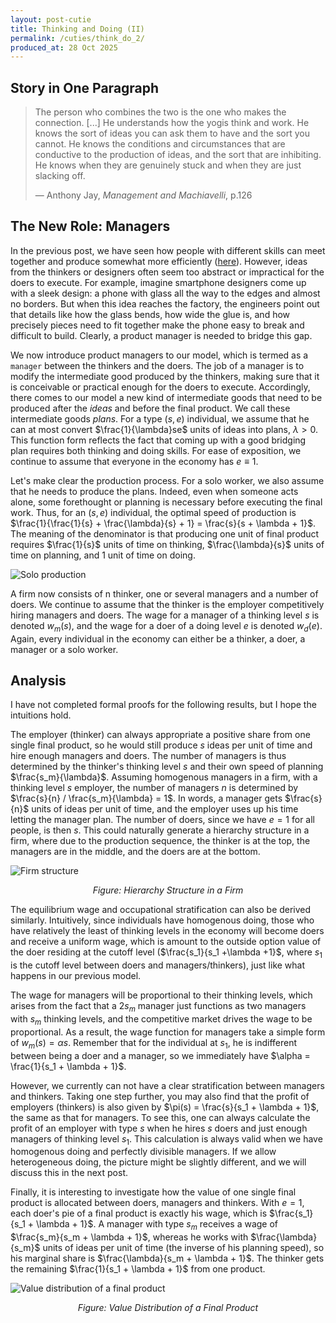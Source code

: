 ```yaml
---
layout: post-cutie
title: Thinking and Doing (II)
permalink: /cuties/think_do_2/
produced_at: 28 Oct 2025
---
```


## Story in One Paragraph

> The person who combines the two is the one who makes the connection. [...] He understands how the yogis think and work. He knows the sort of ideas you can ask them to have and the sort you cannot. He knows the conditions and circumstances that are conductive to the production of ideas, and the sort that are inhibiting. He knows when they are genuinely stuck and when they are just slacking off.
>
> — Anthony Jay, *Management and Machiavelli*, p.126


## The New Role: Managers

In the previous post, we have seen how people with different skills can meet together and produce somewhat more efficiently ([here](/cuties/think_do/)). However, ideas from the thinkers or designers often seem too abstract or impractical for the doers to execute. For example, imagine smartphone designers come up with a sleek design: a phone with glass all the way to the edges and almost no borders. But when this idea reaches the factory, the engineers point out that details like how the glass bends, how wide the glue is, and how precisely pieces need to fit together make the phone easy to break and difficult to build. Clearly, a product manager is needed to bridge this gap.

We now introduce product managers to our model, which is termed as a `manager` between the thinkers and the doers. The job of a manager is to modify the intermediate good produced by the thinkers, making sure that it is conceivable or practical enough for the doers to execute. Accordingly, there comes to our model a new kind of intermediate goods that need to be produced after the *ideas* and before the final product. We call these intermediate goods *plans*. For a type $(s, e)$ individual, we assume that he can at most convert $\frac{1}{\lambda}se$ units of ideas into plans, $\lambda > 0$. This function form reflects the fact that coming up with a good bridging plan requires both thinking and doing skills. For ease of exposition, we continue to assume that everyone in the economy has $e \equiv 1$.

Let's make clear the production process. For a solo worker, we also assume that he needs to produce the plans. Indeed, even when someone acts alone, some forethought or planning is necessary before executing the final work. Thus, for an $(s, e)$ individual, the optimal speed of production is $\frac{1}{\frac{1}{s} + \frac{\lambda}{s} + 1} = \frac{s}{s + \lambda + 1}$. The meaning of the denominator is that producing one unit of final product requires $\frac{1}{s}$ units of time on thinking, $\frac{\lambda}{s}$ units of time on planning, and $1$ unit of time on doing.

<div class="image-single">
    <img src="{{ '/cuties/figs/think_do_2/solo_production.jpg' | relative_url }}" alt="Solo production" />
</div>

A firm now consists of n thinker, one or several managers and a number of doers. We continue to assume that the thinker is the employer competitively hiring managers and doers. The wage for a manager of a thinking level $s$ is denoted $w_m(s)$, and the wage for a doer of a doing level $e$ is denoted $w_d(e)$. Again, every individual in the economy can either be a thinker, a doer, a manager or a solo worker.

## Analysis

I have not completed formal proofs for the following results, but I hope the intuitions hold.

The employer (thinker) can always appropriate a positive share from one single final product, so he would still produce $s$ ideas per unit of time and hire enough managers and doers. The number of managers is thus determined by the thinker's thinking level $s$ and their own speed of planning $\frac{s_m}{\lambda}$. Assuming homogenous managers in a firm, with a thinking level $s$ employer, the number of managers $n$ is determined by $\frac{s}{n} / \frac{s_m}{\lambda} =  1$. In words, a manager gets $\frac{s}{n}$ units of ideas per unit of time, and the employer uses up his time letting the manager plan. The number of doers, since we have $e = 1$ for all people, is then $s$. This could naturally generate a hierarchy structure in a firm, where due to the production sequence, the thinker is at the top, the managers are in the middle, and the doers are at the bottom.

<div class="image-single">
    <img src="{{ '/cuties/figs/think_do_2/firm_structure.jpg' | relative_url }}" alt="Firm structure" />
</div>
<p align="center"><em>Figure: Hierarchy Structure in a Firm</em></p>

The equilibrium wage and occupational stratification can also be derived similarly. Intuitively, since individuals have homogenous doing, those who have relatively the least of thinking levels in the economy will become doers and receive a uniform wage, which is amount to the outside option value of the doer residing at the cutoff level ($\frac{s_1}{s_1 +\lambda +1}$, where $s_1$ is the cutoff level between doers and managers/thinkers), just like what happens in our previous model.

The wage for managers will be proportional to their thinking levels, which arises from the fact that a $2s_m$ manager just functions as two managers with $s_m$ thinking levels, and the competitive market drives the wage to be proportional. As a result, the wage function for managers take a simple form of $w_m(s) = \alpha s$. Remember that for the individual at $s_1$, he is indifferent between being a doer and a manager, so we immediately have $\alpha = \frac{1}{s_1 + \lambda + 1}$. 

However, we currently can not have a clear stratification between managers and thinkers. Taking one step further, you may also find that the profit of employers (thinkers) is also given by $\pi(s) = \frac{s}{s_1 + \lambda + 1}$, the same as that for managers. To see this, one can always calculate the profit of an employer with type $s$ when he hires $s$ doers and just enough managers of thinking level $s_1$. This calculation is always valid when we have homogenous doing and perfectly divisible managers. If we allow heterogeneous doing, the picture might be slightly different, and we will discuss this in the next post.

Finally, it is interesting to investigate how the value of one single final product is allocated between doers, managers and thinkers. With $e = 1$, each doer's pie of a final product is exactly his wage, which is $\frac{s_1}{s_1 + \lambda + 1}$. A manager with type $s_m$ receives a wage of $\frac{s_m}{s_m + \lambda + 1}$, whereas he works with $\frac{\lambda}{s_m}$ units of ideas per unit of time (the inverse of his planning speed), so his marginal share is $\frac{\lambda}{s_m + \lambda + 1}$. The thinker gets the remaining $\frac{1}{s_1 + \lambda + 1}$ from one product.


<div class="image-single">
    <img src="{{ '/cuties/figs/think_do_2/share_allocation.jpg' | relative_url }}" alt="Value distribution of a final product" />
</div>
<p align="center"><em>Figure: Value Distribution of a Final Product</em></p>

